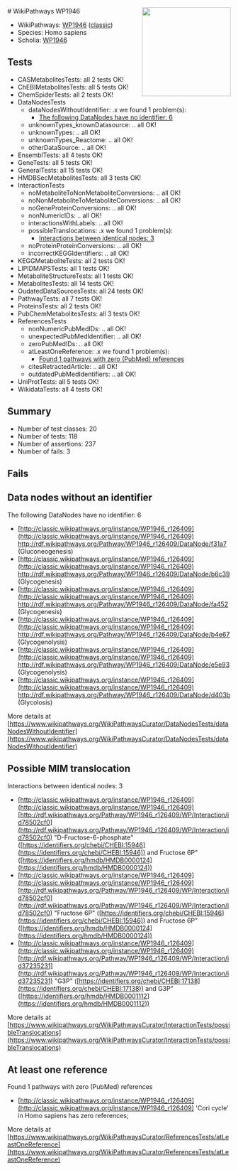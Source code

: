 <img style="float: right; width: 200px" src="https://upload.wikimedia.org/wikipedia/commons/thumb/8/83/Wplogo_with_text_500.png/640px-Wplogo_with_text_500.png" />
# WikiPathways WP1946

* WikiPathways: [WP1946](https://wikipathways.org/pathways/WP1946) ([classic](https://classic.wikipathways.org/instance/WP1946))
* Species: Homo sapiens
* Scholia: [WP1946](https://scholia.toolforge.org/wikipathways/WP1946)
## Tests
* CASMetabolitesTests: all 2 tests OK!
* ChEBIMetabolitesTests: all 5 tests OK!
* ChemSpiderTests: all 2 tests OK!
* DataNodesTests
    * dataNodesWithoutIdentifier: .x we found 1 problem(s):
        * [The following DataNodes have no identifier: 6](#d2d32fa5)
    * unknownTypes_knownDatasource: .. all OK!
    * unknownTypes: .. all OK!
    * unknownTypes_Reactome: .. all OK!
    * otherDataSource: .. all OK!
* EnsemblTests: all 4 tests OK!
* GeneTests: all 5 tests OK!
* GeneralTests: all 15 tests OK!
* HMDBSecMetabolitesTests: all 3 tests OK!
* InteractionTests
    * noMetaboliteToNonMetaboliteConversions: .. all OK!
    * noNonMetaboliteToMetaboliteConversions: .. all OK!
    * noGeneProteinConversions: .. all OK!
    * nonNumericIDs: .. all OK!
    * interactionsWithLabels: .. all OK!
    * possibleTranslocations: .x we found 1 problem(s):
        * [Interactions between identical nodes: 3](#1c118208)
    * noProteinProteinConversions: .. all OK!
    * incorrectKEGGIdentifiers: .. all OK!
* KEGGMetaboliteTests: all 2 tests OK!
* LIPIDMAPSTests: all 1 tests OK!
* MetaboliteStructureTests: all 1 tests OK!
* MetabolitesTests: all 14 tests OK!
* OudatedDataSourcesTests: all 24 tests OK!
* PathwayTests: all 7 tests OK!
* ProteinsTests: all 2 tests OK!
* PubChemMetabolitesTests: all 3 tests OK!
* ReferencesTests
    * nonNumericPubMedIDs: .. all OK!
    * unexpectedPubMedIdentifier: .. all OK!
    * zeroPubMedIDs: .. all OK!
    * atLeastOneReference: .x we found 1 problem(s):
        * [Found 1 pathways with zero (PubMed) references](#d0a459f0)
    * citesRetractedArticle: .. all OK!
    * outdatedPubMedIdentifiers: .. all OK!
* UniProtTests: all 5 tests OK!
* WikidataTests: all 4 tests OK!


## Summary

* Number of test classes: 20
* Number of tests: 118
* Number of assertions: 237
* Number of fails: 3

## Fails

<a name="d2d32fa5" />

## Data nodes without an identifier

The following DataNodes have no identifier: 6

* [http://classic.wikipathways.org/instance/WP1946_r126409](http://classic.wikipathways.org/instance/WP1946_r126409) http://rdf.wikipathways.org/Pathway/WP1946_r126409/DataNode/f31a7 (Gluconeogenesis)
* [http://classic.wikipathways.org/instance/WP1946_r126409](http://classic.wikipathways.org/instance/WP1946_r126409) http://rdf.wikipathways.org/Pathway/WP1946_r126409/DataNode/b6c39 (Glycogenesis)
* [http://classic.wikipathways.org/instance/WP1946_r126409](http://classic.wikipathways.org/instance/WP1946_r126409) http://rdf.wikipathways.org/Pathway/WP1946_r126409/DataNode/fa452 (Glycogenesis)
* [http://classic.wikipathways.org/instance/WP1946_r126409](http://classic.wikipathways.org/instance/WP1946_r126409) http://rdf.wikipathways.org/Pathway/WP1946_r126409/DataNode/b4e67 (Glycogenolysis)
* [http://classic.wikipathways.org/instance/WP1946_r126409](http://classic.wikipathways.org/instance/WP1946_r126409) http://rdf.wikipathways.org/Pathway/WP1946_r126409/DataNode/e5e93 (Glycogenolysis)
* [http://classic.wikipathways.org/instance/WP1946_r126409](http://classic.wikipathways.org/instance/WP1946_r126409) http://rdf.wikipathways.org/Pathway/WP1946_r126409/DataNode/d403b (Glycolosis)


More details at [https://www.wikipathways.org/WikiPathwaysCurator/DataNodesTests/dataNodesWithoutIdentifier](https://www.wikipathways.org/WikiPathwaysCurator/DataNodesTests/dataNodesWithoutIdentifier)

<a name="1c118208" />

## Possible MIM translocation

Interactions between identical nodes: 3

* [http://classic.wikipathways.org/instance/WP1946_r126409](http://classic.wikipathways.org/instance/WP1946_r126409) [http://rdf.wikipathways.org/Pathway/WP1946_r126409/WP/Interaction/id78502cf0](http://rdf.wikipathways.org/Pathway/WP1946_r126409/WP/Interaction/id78502cf0) "D-Fructose-6-phosphate" ([https://identifiers.org/chebi/CHEBI:15946](https://identifiers.org/chebi/CHEBI:15946)) and 
Fructose 6P" ([https://identifiers.org/hmdb/HMDB0000124](https://identifiers.org/hmdb/HMDB0000124))
* [http://classic.wikipathways.org/instance/WP1946_r126409](http://classic.wikipathways.org/instance/WP1946_r126409) [http://rdf.wikipathways.org/Pathway/WP1946_r126409/WP/Interaction/id78502cf0](http://rdf.wikipathways.org/Pathway/WP1946_r126409/WP/Interaction/id78502cf0) "Fructose 6P" ([https://identifiers.org/chebi/CHEBI:15946](https://identifiers.org/chebi/CHEBI:15946)) and 
Fructose 6P" ([https://identifiers.org/hmdb/HMDB0000124](https://identifiers.org/hmdb/HMDB0000124))
* [http://classic.wikipathways.org/instance/WP1946_r126409](http://classic.wikipathways.org/instance/WP1946_r126409) [http://rdf.wikipathways.org/Pathway/WP1946_r126409/WP/Interaction/id37235231](http://rdf.wikipathways.org/Pathway/WP1946_r126409/WP/Interaction/id37235231) "G3P" ([https://identifiers.org/chebi/CHEBI:17138](https://identifiers.org/chebi/CHEBI:17138)) and 
G3P" ([https://identifiers.org/hmdb/HMDB0001112](https://identifiers.org/hmdb/HMDB0001112))


More details at [https://www.wikipathways.org/WikiPathwaysCurator/InteractionTests/possibleTranslocations](https://www.wikipathways.org/WikiPathwaysCurator/InteractionTests/possibleTranslocations)

<a name="d0a459f0" />

## At least one reference

Found 1 pathways with zero (PubMed) references

* [http://classic.wikipathways.org/instance/WP1946_r126409](http://classic.wikipathways.org/instance/WP1946_r126409) 'Cori cycle' in Homo sapiens has zero references; 


More details at [https://www.wikipathways.org/WikiPathwaysCurator/ReferencesTests/atLeastOneReference](https://www.wikipathways.org/WikiPathwaysCurator/ReferencesTests/atLeastOneReference)

